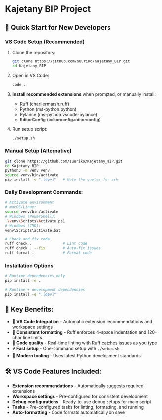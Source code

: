 # Kajetany BIP Project

## 🚀 Quick Start for New Developers

### **VS Code Setup (Recommended)**
1. Clone the repository:
   ```bash
   git clone https://github.com/suuriko/Kajetany_BIP.git
   cd Kajetany_BIP
   ```

2. Open in VS Code:
   ```bash
   code .
   ```

3. **Install recommended extensions** when prompted, or manually install:
   - Ruff (charliermarsh.ruff)
   - Python (ms-python.python)
   - Pylance (ms-python.vscode-pylance)
   - EditorConfig (editorconfig.editorconfig)

4. Run setup script:
   ```bash
   ./setup.sh
   ```

### **Manual Setup (Alternative)**
```bash
git clone https://github.com/suuriko/Kajetany_BIP.git
cd Kajetany_BIP
python3 -m venv venv
source venv/bin/activate
pip install -e ".[dev]"   # Note the quotes for zsh
```

### **Daily Development Commands:**
```bash
# Activate environment
# macOS/Linux:
source venv/bin/activate
# Windows (PowerShell):
.\venv\Scripts\Activate.ps1
# Windows (CMD):
venv\Scripts\activate.bat

# Check and fix code
ruff check .              # Lint code
ruff check . --fix        # Auto-fix issues
ruff format .             # Format code
```

### **Installation Options:**
```bash
# Runtime dependencies only
pip install -e .

# Runtime + development dependencies
pip install -e ".[dev]"
```

## 🎯 **Key Benefits:**

- **🔧 VS Code Integration** - Automatic extension recommendations and workspace settings
- **📏 Consistent formatting** - Ruff enforces 4-space indentation and 120-char line limits
- **🧹 Code quality** - Real-time linting with Ruff catches issues as you type
- **⚡ Fast setup** - One-command setup with `./setup.sh`
- **🚀 Modern tooling** - Uses latest Python development standards

## 🛠 **VS Code Features Included:**

- **Extension recommendations** - Automatically suggests required extensions
- **Workspace settings** - Pre-configured for consistent development
- **Debug configurations** - Ready-to-use debug setups for main script
- **Tasks** - Pre-configured tasks for linting, formatting, and running
- **Auto-formatting** - Code formats automatically on save
